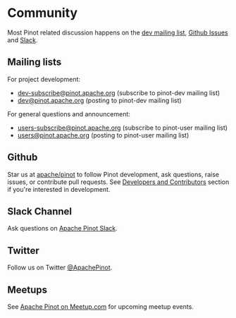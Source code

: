 # Community

Most Pinot related discussion happens on the [dev mailing list](https://lists.apache.org/list.html?dev@pinot.apache.org), [Github Issues](https://github.com/apache/pinot/issues) and [Slack](https://communityinviter.com/apps/apache-pinot/apache-pinot).

## Mailing lists

For project development:

* [dev-subscribe@pinot.apache.org](mailto:dev-subscribe@pinot.apache.org) (subscribe to pinot-dev mailing list)
* [dev@pinot.apache.org](mailto:dev@pinot.apache.org) (posting to pinot-dev mailing list)

For general questions and announcement:

* [users-subscribe@pinot.apache.org](mailto:users-subscribe@pinot.apache.org) (subscribe to pinot-user mailing list)
* [users@pinot.apache.org](mailto:users@pinot.apache.org) (posting to pinot-user mailing list)

## Github

Star us at [apache/pinot](https://github.com/apache/pinot) to follow Pinot development, ask questions, raise issues, or contribute pull requests. See [Developers and Contributors](../for-developers/developers-and-contributors/) section if you're interested in development.

## Slack Channel

Ask questions on [Apache Pinot Slack](https://communityinviter.com/apps/apache-pinot/apache-pinot).

## Twitter

Follow us on Twitter [@ApachePinot](https://twitter.com/ApachePinot).

## Meetups

See [Apache Pinot on Meetup.com](https://www.meetup.com/apache-pinot/) for upcoming meetup events.

